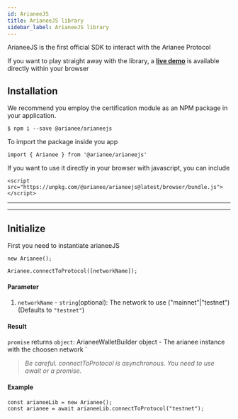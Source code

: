 ```yaml
---
id: ArianeeJS
title: ArianeeJS library
sidebar_label: ArianeeJS library
---
```


ArianeeJS is the first official SDK to interact with the Arianee Protocol


If you want to play straight away with the library, a **[live demo](livedemo)** is available directly within your browser

## Installation

We recommend you employ the certification module as an NPM package in your application.

``` 
$ npm i --save @arianee/arianeejs 
```

To import the package inside you app
``` 
import { Arianee } from '@arianee/arianeejs'
```


If you want to use it directly in your browser with javascript, you can include  
``` 
<script src="https://unpkg.com/@arianee/arianeejs@latest/browser/bundle.js">
</script> 
``` 
    
***
***

## Initialize

First you need to instantiate arianeeJS 
``` 
new Arianee();
``` 

``` 
Arianee.connectToProtocol([networkName]);
``` 
#### Parameter
1. `networkName` - `string`(optional):  The network to use ("mainnet"|"testnet") (Defaults to `"testnet"`)

#### Result
`promise` returns `object`: ArianeeWalletBuilder object - The arianee instance with the choosen network
`
>*Be careful. connectToProtocol is asynchronous. You need to use await or a promise.*

#### Example
``` 
const arianeeLib = new Arianee();
const arianee = await arianeeLib.connectToProtocol("testnet");
``` 

